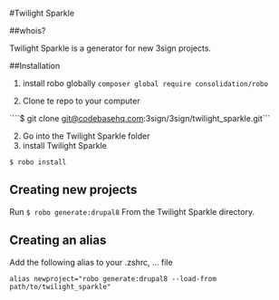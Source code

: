 #Twilight Sparkle

##whois?

Twilight Sparkle is a generator for new 3sign projects.

##Installation

1. install robo globally ```composer global require consolidation/robo```

2. Clone te repo to your computer

````$ git clone git@codebasehq.com:3sign/3sign/twilight_sparkle.git```

2. Go into the Twilight Sparkle folder
3. install Twilight Sparkle

````$ robo install````

## Creating new projects

Run ```$ robo generate:drupal8``` From the Twilight Sparkle directory.

## Creating an alias

Add the following alias to your .zshrc, ... file

```alias newproject="robo generate:drupal8 --load-from path/to/twilight_sparkle"```
